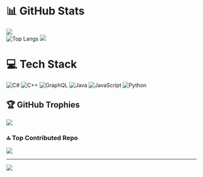 # 📊 GitHub Stats
![](https://github-readme-stats.vercel.app/api?username=macapac&theme=radical&hide_border=true&include_all_commits=false&count_private=false&hide=contribs&hide_rank=true)<br/>
![Top Langs](https://github-readme-stats.vercel.app/api/top-langs/?username=macapac&hide_progress=true&hide_border=true)
![](https://github-readme-stats.vercel.app/api/top-langs/?username=macapac&theme=radical&hide_border=true&include_all_commits=false&count_private=false&layout=compact)

# 💻 Tech Stack
![C#](https://img.shields.io/badge/c%23-%23239120.svg?style=for-the-badge&logo=csharp&logoColor=white) ![C++](https://img.shields.io/badge/c++-%2300599C.svg?style=for-the-badge&logo=c%2B%2B&logoColor=white) ![GraphQL](https://img.shields.io/badge/-GraphQL-E10098?style=for-the-badge&logo=graphql&logoColor=white) ![Java](https://img.shields.io/badge/java-%23ED8B00.svg?style=for-the-badge&logo=openjdk&logoColor=white) ![JavaScript](https://img.shields.io/badge/javascript-%23323330.svg?style=for-the-badge&logo=javascript&logoColor=%23F7DF1E) ![Python](https://img.shields.io/badge/python-3670A0?style=for-the-badge&logo=python&logoColor=ffdd54)

## 🏆 GitHub Trophies
![](https://github-profile-trophy.vercel.app/?username=macapac&theme=radical&no-frame=true&no-bg=true&margin-w=4)

### 🔝 Top Contributed Repo
![](https://github-contributor-stats.vercel.app/api?username=macapac&limit=5&theme=dark&combine_all_yearly_contributions=true)

---
[![](https://visitcount.itsvg.in/api?id=macapac&icon=0&color=12)](https://visitcount.itsvg.in)

<!-- Proudly created with GPRM ( https://gprm.itsvg.in ) -->
